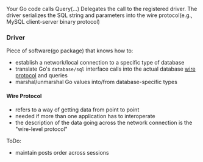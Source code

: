 Your Go code calls Query(...)
Delegates the call to the registered driver.
The driver serializes the SQL string and parameters into the wire protocol(e.g., MySQL client-server binary protocol)

### Driver
Piece of software(go package) that knows how to:
- establish a network/local connection to a specific type of database
- translate Go's `database/sql` interface calls into the actual database [wire protocol](#wire-protocol) and queries
- marshal/unmarshal Go values into/from database-specific types

#### Wire Protocol
- refers to a way of getting data from point to point
- needed if more than one application has to interoperate
- the description of the data going across the network connection is the "wire-level protocol"

ToDo:
- maintain posts order across sessions



